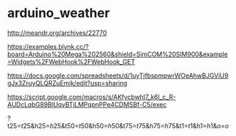 # arduino_weather


http://meandr.org/archives/22770

https://examples.blynk.cc/?board=Arduino%20Mega%202560&shield=SimCOM%20SIM900&example=Widgets%2FWebHook%2FWebHook_GET



https://docs.google.com/spreadsheets/d/1uyTjfbspmpwrWOeAhwBJGViU9gJx3ZruyQLQRZuEmik/edit?usp=sharing


https://script.google.com/macros/s/AKfycbwhI7_k6l_c_R-AUDcLqbG89BlUqyBTjLMPqpnPPe4CDMSBf-C5/exec

?t25=$t25$&h25=$h25$&t50=$t50$&h50=$h50$&t75=$t75$&h75=$h75$&t1=$t1$&h1=$h1$&o=$o$
